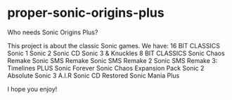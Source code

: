 # proper-sonic-origins-plus
Who needs Sonic Origins Plus?

This project is about the classic Sonic games.
We have:
16 BIT CLASSICS
Sonic 1
Sonic 2
Sonic CD 
Sonic 3 & Knuckles
8 BIT CLASSICS
 Sonic Chaos Remake
 Sonic SMS Remake
 Sonic SMS Remake 2
 Sonic SMS Remake 3: Timelines
PLUS
 Sonic Forever
 Sonic Chaos Expansion Pack
 Sonic 2 Absolute
 Sonic 3 A.I.R
 Sonic CD Restored
 Sonic Mania Plus

 I hope you enjoy!
